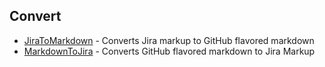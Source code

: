 ## Convert

* [JiraToMarkdown](JiraToMarkdown.js) - Converts Jira markup to GitHub flavored markdown
* [MarkdownToJira](MarkdownToJira.js) - Converts GitHub flavored markdown to Jira Markup
